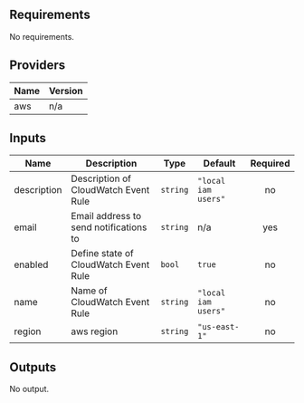 ## Requirements

No requirements.

## Providers

| Name | Version |
|------|---------|
| aws | n/a |

## Inputs

| Name | Description | Type | Default | Required |
|------|-------------|------|---------|:--------:|
| description | Description of CloudWatch Event Rule | `string` | `"local iam users"` | no |
| email | Email address to send notifications to | `string` | n/a | yes |
| enabled | Define state of CloudWatch Event Rule | `bool` | `true` | no |
| name | Name of CloudWatch Event Rule | `string` | `"local iam users"` | no |
| region | aws region | `string` | `"us-east-1"` | no |

## Outputs

No output.
